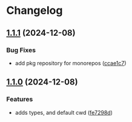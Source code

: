 # Changelog

## [1.1.1](https://github.com/reggi/packages/compare/workspace-paths-v1.1.0...workspace-paths-v1.1.1) (2024-12-08)


### Bug Fixes

* add pkg repository for monorepos ([ccae1c7](https://github.com/reggi/packages/commit/ccae1c7a89d5df3bda81cdecea3e3a4f0e16751c))

## [1.1.0](https://github.com/reggi/add-pkg-exports/compare/workspace-paths-v1.0.0...workspace-paths-v1.1.0) (2024-12-08)


### Features

* adds types, and default cwd ([fe7298d](https://github.com/reggi/add-pkg-exports/commit/fe7298d515ca2c0452c61db8c76aa40c3bc73aa0))
